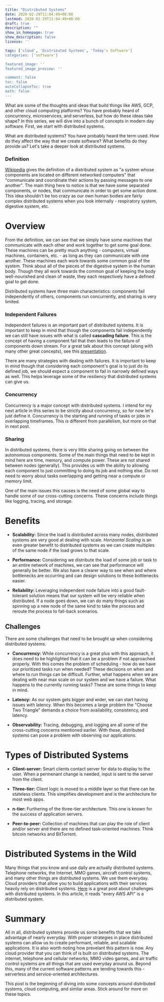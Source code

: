 ```yaml
---
title: "Distributed Systems"
date: 2020-02-29T11:04:49+08:00
lastmod: 2020-02-29T11:04:49+08:00
draft: true
description: ""
show_in_homepage: true
show_description: false
license: ''

tags: ['cloud', 'Distributed Systems', 'Today's Software']
categories: ['software']

featured_image: ''
featured_image_preview: ''

comment: false
toc: false
autoCollapseToc: true
math: false
---
```


What are some of the thoughts and ideas that build things like AWS, GCP, and other cloud computing platforms? You have probably 
heard of concurrency, microservices, and serverless, but how do these ideas take shape? In this series, we will dive into a 
bunch of concepts in modern day software. First, we start with distributed systems.

What are distributed systems? You have probably heard the term used. How do they affect the way that we create 
software? What benefits do they provide us? Let's take a deeper look at distributed systems.

### Definition

[Wikipedia](https://en.wikipedia.org/wiki/Distributed_computing) gives the definition of a distributed system as "a system whose 
components are located on different networked computers" that "communicate and cooridinate their actions by passing messages to one 
another". The main thing here to notice is that we have some separated components, or nodes, that communicate in order to get 
some action done. This idea shouldn't be too crazy as our own human bodies are fairly complex distributed systems when you 
look internally - respiratory system, digestive system, etc.

# Overview

From the definition, we can see that we simply have some machines that communicate with each other and work together to get some goal 
done. These machines can be pretty much anything - computers, virtual machines, containers, etc. - as long as they can communicate 
with one another. These machines each work towards some common goal of the system. Think about all of the pieces of the digestive system 
in the human body. Though they all work towards the common goal of keeping the body well-nourished and clean of waste, they each 
respectively have a defined goal to get done. 

Distributed systems have three main characteristics: components fail independently of others, components run concurrently, and sharing is very limited.

### Independent Failures

Independent failures is an important part of distributed systems. It is important to keep in mind that though the components fail
independently we can still have issues with what is called **cascading failure**. This is the concept of having a component fail
that then leads to the failure of components down stream. For a great talk about this concept (along with many other great concepts),
see this [presentation](https://www.youtube.com/watch?v=CZ3wIuvmHeM).

There are many strategies with dealing with failures. It is important to keep in mind though that considering each component's
goal is to just do its defined job, we should expect a component to fail in narrowly defined ways as well. This helps leverage
some of the resiliency that distributed systems can give us.

### Concurrency

Concurrency is a major concept with distributed systems. I intend for my next article in this series to be strictly about concurrency, 
so for now let's just define it. Concurrency is the starting and running of tasks or jobs in overlapping timeframes. This *is* different 
from parallelism, but more on that in next post. 

### Sharing

In distributed systems, there is very little sharing going on between the autonomous components. Some of the main things that need 
to be kept in mind here are time, memory, and compute power. These are not shared between nodes (generally). This provides us with the 
ability to allowing each component to just committing to doing its job and nothing else. Do not need to worry about tasks overlapping 
and getting near a compute or memory limit. 

One of the main issues this causes is the need of some global way to handle some of our cross-cutting concerns. These concerns include 
things like logging, tracing, and storage.

# Benefits

- **Scalability:** Since the load is distributed across many nodes, distributed systems are very good at dealing with scale. 
*Horizontal Scaling* is an even greater benefit to distributed systems as we can create multiples of the same node if the 
load grows to that scale. 

- **Performance:** Considering we distribute the load of some job or task to an entire network of machines, we can see that 
performance will generally be better. We also have a clearer way to see when and where bottlenecks are occurring and can design 
solutions to these bottlenecks easier.

- **Reliability:** Leveraging independent node failure into a good fault-tolerant solution means that our system will be very 
reliable when distributed. If a node goes down, we can do many things such as spinning up a new node of the same kind to take the 
process and reroute the process to fall-back scenarios.

## Challenges

There are some challenges that need to be brought up when considering distributed systems.

- **Concurrency:** While concurrency is a great plus with this approach, it does need to be highlighted that it can be a problem 
if not approached properly. With this comes the problem of scheduling - how do we have our prioritized tasks run when needed? These 
decisions on when and where to run things can be difficult. Further, what happens when we are dealing with near max scale on our system 
and we have a failure. What happens to the currently running tasks? These are some things to keep in mind.

- **Latency:** As our system gets bigger and wider, we can start having issues with latency. When this becomes a large problem 
the "Choose Two Triangle" demands a choice from availability, consistency, and latency.

- **Observability:** Tracing, debugging, and logging are all some of the cross-cutting concerns mentioned earlier. With these, 
distributed systems can pose a problem with observing our applications.

# Types of Distributed Systems

- **Client-server:** Smart clients contact server for data to display to the user. When a permenant change is needed, input is sent 
to the server from the client.

- **Three-tier:** Client logic is moved to a middle layer so that there can be stateless clients. This simplifies development and 
is the architecture for most web apps.

- **n-tier:** Furthering of the three-tier architecture. This one is known for the success of application servers.

- **Peer-to-peer:** Collection of machines that can play the role of client and/or server and there are no defined task-oriented 
machines. Think bitcoin networks and BitTorrent.

# Distributed Systems in the Wild

Many things that you know and use daily are actually distributed systems. Telephone networks, the Internet, MMO games, aircraft 
control systems, and many other things are distributed systems. We use them everyday. Cloud providers that allow you to build 
applications with their services heavily rely on distributed systems. 
[Here](https://aws.amazon.com/builders-library/challenges-with-distributed-systems/) is a great post about challenges with distributed 
systems. In this article, it reads "every AWS API" is a distributed system.

# Summary

All in all, distributed systems provide us some benefits that we take advantage of nearly everyday. With proper strategies in place 
distributed systems can allow us to create performant, reliable, and scalable applications. It is also worth noting how prevelant 
this pattern is now. Any cloud provider that you can think of is built on distributed systems. The internet, telephone and cellular 
networks, MMO video games, and air traffic control systems are all things that are used everyday around us. Beyond this, many of 
the current software patterns are tending towards this - serverless and service-oriented architectures.

This post is the beginning of diving into some concepts around distributed systems, cloud computing, and similar areas. Stick 
around for more on these topics. 